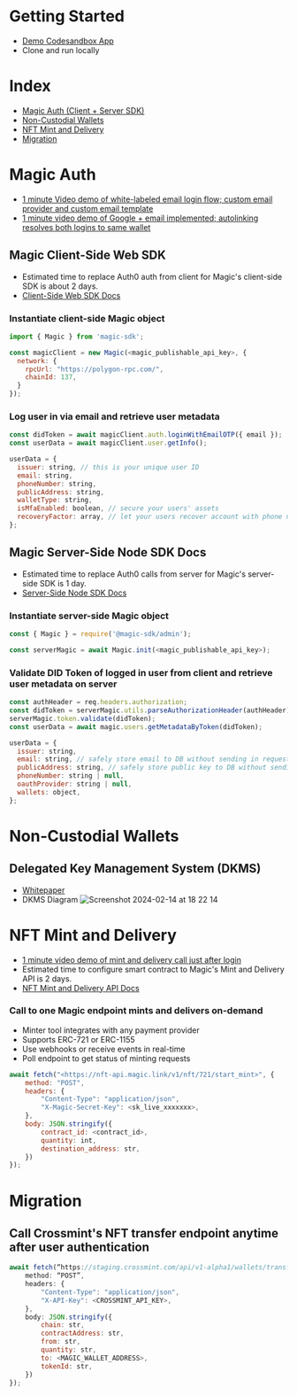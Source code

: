 # Getting Started
- [Demo Codesandbox App](https://f5ncj4-3000.csb.app/)
- Clone and run locally

# Index
- [Magic Auth (Client + Server SDK)](#magic-auth)
- [Non-Custodial Wallets](#non-custodial-wallets)
- [NFT Mint and Delivery](#nft-mint-and-delivery)
- [Migration](#migration)

# Magic Auth
- [1 minute Video demo of white-labeled email login flow; custom email provider and custom email template](https://www.loom.com/share/f0507ab003b4461492d395cb43aa5512?sid=006f2b68-61f3-4637-b2b6-87da140f3e55)
- [1 minute video demo of Google + email implemented; autolinking resolves both logins to same wallet](https://www.loom.com/share/7dc4e3036b8b443ab2b8b89914f820ab?sid=2a1ab823-b90d-4782-823a-a1aca7f82e44)
## Magic Client-Side Web SDK
- Estimated time to replace Auth0 auth from client for Magic's client-side SDK is about 2 days.
- [Client-Side Web SDK Docs](https://magic.link/docs/api/client-side-sdks/web)
### Instantiate client-side Magic object
```javascript
import { Magic } from 'magic-sdk';

const magicClient = new Magic(<magic_publishable_api_key>, {
  network: {
    rpcUrl: "https://polygon-rpc.com/",
    chainId: 137,
  }
});
```
### Log user in via email and retrieve user metadata
```javascript
const didToken = await magicClient.auth.loginWithEmailOTP({ email });
const userData = await magicClient.user.getInfo();

userData = {
  issuer: string, // this is your unique user ID
  email: string,
  phoneNumber: string,
  publicAddress: string,
  walletType: string,
  isMfaEnabled: boolean, // secure your users' assets
  recoveryFactor: array, // let your users recover account with phone number in case their email is compromised
};
```
## Magic Server-Side Node SDK Docs
- Estimated time to replace Auth0 calls from server for Magic's server-side SDK is 1 day.
- [Server-Side Node SDK Docs](https://magic.link/docs/api/server-side-sdks/node)
### Instantiate server-side Magic object
```javascript
const { Magic } = require('@magic-sdk/admin');

const serverMagic = await Magic.init(<magic_publishable_api_key>);
```
### Validate DID Token of logged in user from client and retrieve user metadata on server
```javascript
const authHeader = req.headers.authorization;
const didToken = serverMagic.utils.parseAuthorizationHeader(authHeader);
serverMagic.token.validate(didToken);
const userData = await magic.users.getMetadataByToken(didToken);

userData = {
  issuer: string,
  email: string, // safely store email to DB without sending in request
  publicAddress: string, // safely store public key to DB without sending in request
  phoneNumber: string | null,
  oauthProvider: string | null,
  wallets: object,
};
```
# Non-Custodial Wallets
## Delegated Key Management System (DKMS)
- [Whitepaper](https://magic-whitepaper-key-based-authentication-system.s3.us-west-2.amazonaws.com/Magic+Whitepaper.pdf)
- DKMS Diagram
![Screenshot 2024-02-14 at 18 22 14](https://github.com/ayv8er/vip/assets/84942969/0137f8b6-0526-47a3-ac7d-9ca9eb20133c)
# NFT Mint and Delivery
- [1 minute video demo of mint and delivery call just after login](https://www.loom.com/share/918b49ed9ec84d9abae239afa835c1bd?sid=f52392d9-8a10-42fb-b85f-d8205b8da647)
- Estimated time to configure smart contract to Magic's Mint and Delivery API is 2 days.
- [NFT Mint and Delivery API Docs](https://magic.link/docs/nfts/features/minting-and-delivery)
### Call to one Magic endpoint mints and delivers on-demand
- Minter tool integrates with any payment provider
- Supports ERC-721 or ERC-1155
- Use webhooks or receive events in real-time
- Poll endpoint to get status of minting requests
```javascript
await fetch("<https://nft-api.magic.link/v1/nft/721/start_mint>", {
    method: "POST",
    headers: {
        "Content-Type": "application/json",
        "X-Magic-Secret-Key": <sk_live_xxxxxxx>,
    },
    body: JSON.stringify({
        contract_id: <contract_id>,
        quantity: int,
        destination_address: str,
    })
});
```
# Migration
## Call Crossmint's NFT transfer endpoint anytime after user authentication
```javascript
await fetch(“https://staging.crossmint.com/api/v1-alpha1/wallets/transfer", {
    method: “POST”,
    headers: {
        "Content-Type": "application/json",
        "X-API-Key": <CROSSMINT_API_KEY>, 
    },
    body: JSON.stringify({
        chain: str,
        contractAddress: str,
        from: str,
        quantity: str,
        to: <MAGIC_WALLET_ADDRESS>,
        tokenId: str,
    })
});
```
